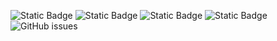 ![Static Badge](https://img.shields.io/badge/blacklists-60-000000) ![Static Badge](https://img.shields.io/badge/blacklisted-3101489-cc0000) ![Static Badge](https://img.shields.io/badge/whitelisted-2244-00CC00) ![Static Badge](https://img.shields.io/badge/streaming_blacklist-28107-000000) ![GitHub issues](https://img.shields.io/github/issues/fabriziosalmi/blacklists)
